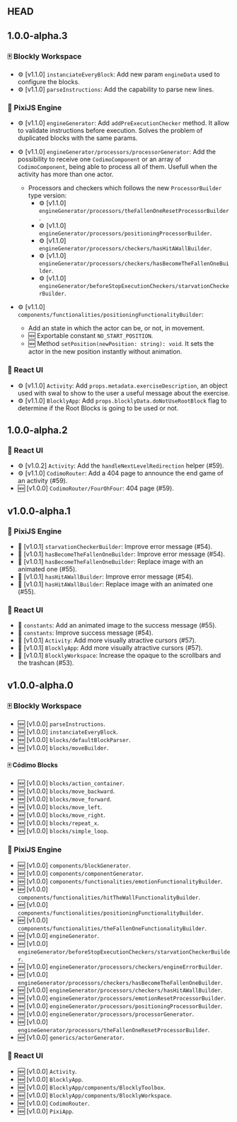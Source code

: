 ## HEAD

## 1.0.0-alpha.3

### 🀄 Blockly Workspace

- ⚙️ [v1.1.0] `instanciateEveryBlock`: Add new param `engineData` used to configure the blocks.
- ⚙️ [v1.1.0] `parseInstructions`: Add the capability to parse new lines.

### 🤖 PixiJS Engine

- ⚙️ [v1.1.0] `engineGenerator`: Add `addPreExecutionChecker` method. It allow to validate instructions before execution. Solves the problem of duplicated blocks with the same params.

- ⚙️ [v1.1.0] `engineGenerator/processors/processorGenerator`: Add the possibility to receive one `CodimoComponent` or an array of `CodimoComponent`, being able to process all of them. Usefull when the activity has more than one actor.
  - Processors and checkers which follows the new `ProcessorBuilder` type version:
    - ⚙️ [v1.1.0] `engineGenerator/processors/theFallenOneResetProcessorBuilder`.
    - ⚙️ [v1.1.0] `engineGenerator/processors/positioningProcessorBuilder`.
    - ⚙️ [v1.1.0] `engineGenerator/processors/checkers/hasHitAWallBuilder`.
    - ⚙️ [v1.1.0] `engineGenerator/processors/checkers/hasBecomeTheFallenOneBuilder`.
    - ⚙️ [v1.1.0] `engineGenerator/beforeStopExecutionCheckers/starvationCheckerBuilder`.

- ⚙️ [v1.1.0] `components/functionalities/positioningFunctionalityBuilder`:
  - Add an state in which the actor can be, or not, in movement.
  - 🆕 Exportable constant `NO_START_POSITION`.
  - 🆕 Method `setPosition(newPosition: string): void`. It sets the actor in the new position instantly without animation.

### 💅 React UI

- ⚙️ [v1.1.0] `Activity`: Add `props.metadata.exerciseDescription`, an object used with swal to show to the user a useful message about the exercise.
- ⚙️ [v1.1.0] `BlocklyApp`: Add `props.blocklyData.doNotUseRootBlock` flag to determine if the Root Blocks is going to be used or not.

## 1.0.0-alpha.2

### 💅 React UI

- ⚙️ [v1.0.2] `Activity`: Add the `handleNextLevelRedirection` helper (#59).
- ⚙️ [v1.1.0] `CodimoRouter`: Add a 404 page to announce the end game of an activity (#59).
- 🆕 [v1.0.0] `CodimoRouter/FourOhFour`: 404 page (#59).

## v1.0.0-alpha.1

### 🤖 PixiJS Engine

- 🎨 [v1.0.1] `starvationCheckerBuilder`: Improve error message (#54).
- 🎨 [v1.0.1] `hasBecomeTheFallenOneBuilder`: Improve error message (#54).
- 🎨 [v1.0.1] `hasBecomeTheFallenOneBuilder`: Replace image with an animated one (#55).
- 🎨 [v1.0.1] `hasHitAWallBuilder`: Improve error message (#54).
- 🎨 [v1.0.1] `hasHitAWallBuilder`: Replace image with an animated one (#55).

### 💅 React UI

- 🎨 `constants`: Add an animated image to the success message (#55).
- 🎨 `constants`: Improve success message (#54).
- 🎨 [v1.0.1] `Activity`: Add more visually atractive cursors (#57).
- 🎨 [v1.0.1] `BlocklyApp`: Add more visually atractive cursors (#57).
- 🎨 [v1.0.1] `BlocklyWorkspace`: Increase the opaque to the scrollbars and the trashcan (#53).

## v1.0.0-alpha.0

### 🀄 Blockly Workspace

- 🆕 [v1.0.0] `parseInstructions`.
- 🆕 [v1.0.0] `instanciateEveryBlock`.
- 🆕 [v1.0.0] `blocks/defaultBlockParser`.
- 🆕 [v1.0.0] `blocks/moveBuilder`.

#### 🀄 Códimo Blocks

- 🆕 [v1.0.0] `blocks/action_container`.
- 🆕 [v1.0.0] `blocks/move_backward`.
- 🆕 [v1.0.0] `blocks/move_forward`.
- 🆕 [v1.0.0] `blocks/move_left`.
- 🆕 [v1.0.0] `blocks/move_right`.
- 🆕 [v1.0.0] `blocks/repeat_x`.
- 🆕 [v1.0.0] `blocks/simple_loop`.

### 🤖 PixiJS Engine

- 🆕 [v1.0.0] `components/blockGenerator`.
- 🆕 [v1.0.0] `components/componentGenerator`.
- 🆕 [v1.0.0] `components/functionalities/emotionFunctionalityBuilder`.
- 🆕 [v1.0.0] `components/functionalities/hitTheWallFunctionalityBuilder`.
- 🆕 [v1.0.0] `components/functionalities/positioningFunctionalityBuilder`.
- 🆕 [v1.0.0] `components/functionalities/theFallenOneFunctionalityBuilder`.
- 🆕 [v1.0.0] `engineGenerator`.
- 🆕 [v1.0.0] `engineGenerator/beforeStopExecutionCheckers/starvationCheckerBuilder`.
- 🆕 [v1.0.0] `engineGenerator/processors/checkers/engineErrorBuilder`.
- 🆕 [v1.0.0] `engineGenerator/processors/checkers/hasBecomeTheFallenOneBuilder`.
- 🆕 [v1.0.0] `engineGenerator/processors/checkers/hasHitAWallBuilder`.
- 🆕 [v1.0.0] `engineGenerator/processors/emotionResetProcessorBuilder`.
- 🆕 [v1.0.0] `engineGenerator/processors/positioningProcessorBuilder`.
- 🆕 [v1.0.0] `engineGenerator/processors/processorGenerator`.
- 🆕 [v1.0.0] `engineGenerator/processors/theFallenOneResetProcessorBuilder`.
- 🆕 [v1.0.0] `generics/actorGenerator`.

### 💅 React UI

- 🆕 [v1.0.0] `Activity`.
- 🆕 [v1.0.0] `BlocklyApp`.
- 🆕 [v1.0.0] `BlocklyApp/components/BlocklyToolbox`.
- 🆕 [v1.0.0] `BlocklyApp/components/BlocklyWorkspace`.
- 🆕 [v1.0.0] `CodimoRouter`.
- 🆕 [v1.0.0] `PixiApp`.
